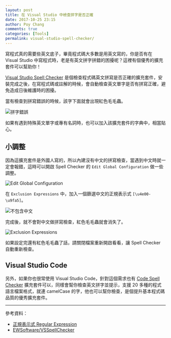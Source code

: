 ```yaml
---
layout: post
title: 在 Visual Studio 中檢查拼字是否正確
date: 2017-10-25 23:15
author: Poy Chang
comments: true
categories: [Tools]
permalink: visual-studio-spell-checker/
---
```

寫程式真的需要些英文底子，畢竟程式碼大多數是用英文寫的，你是否有在 Visual Studio 中寫程式時，老是有英文拼字拼錯的困擾呢？這裡有個優秀的擴充套件可以幫助你！

[Visual Studio Spell Checker](https://marketplace.visualstudio.com/items?itemName=EWoodruff.VisualStudioSpellCheckerVS2017andLater) 是個檢查程式碼英文拼寫是否正確的擴充套件，安裝完成之後，在寫程式碼或註解的時候，會自動檢查英文單字是否有拼寫正確，避免造成日後維護時的困擾。

當有檢查到拼寫錯誤的時候，該字下面就會出現紅色毛毛蟲。

![拼字錯誤](https://i.imgur.com/PbacyhJ.png)

如果有遇到特殊英文單字或專有名詞時，也可以加入該擴充套件的字典中，相當貼心。

## 小調整

因為這擴充套件是外國人寫的，所以內建沒有中文的拼寫檢查，當遇到中文時就一定會報錯，這時可以開啟 Spell Checker 的 `Edit Global Configuration` 做一些調整。

![Edit Global Configuration](https://i.imgur.com/FRar1vF.png)

在 `Exclusion Expressions` 中，加入一個篩選中文的正規表示式 `[\u4e00-\u9fa5]`。

![不包含中文](https://i.imgur.com/Rvi7VxS.png)

完成後，就不會對中文做拼寫檢查，紅色毛毛蟲就會消失了。

![Exclusion Expressions](https://i.imgur.com/Y5NdqDI.png)

如果設定完還有紅色毛毛蟲了話，請關閉檔案重新開啟看看，讓 Spell Checker 自動重新檢查。

## Visual Studio Code

另外，如果你也很常使用 Visual Studio Code，針對這個需求也有 [Code Spell Checker](https://marketplace.visualstudio.com/items?itemName=streetsidesoftware.code-spell-checker) 擴充套件可以，同樣會幫你檢查英文拼字並提示，支援 20 多種的程式語言檔案格式，就連 camelCase 的字，他也可以幫你檢查，是個提升基本程式碼品質的優秀擴充套件。

----------

參考資料：

* [正規表示式 Regular Expression](https://blog.poychang.net/note-regular-expression/)
* [EWSoftware/VSSpellChecker](https://github.com/EWSoftware/VSSpellChecker)
